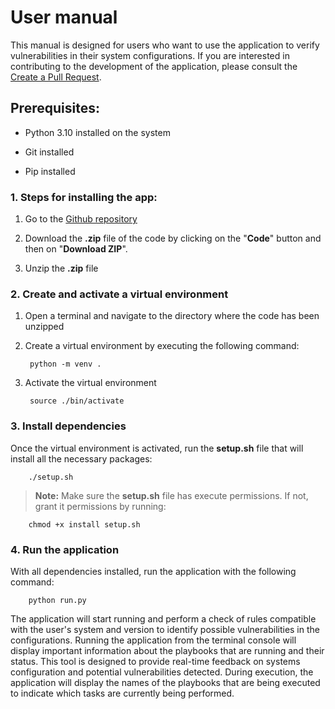 # **User manual**
This manual is designed for users who want to use the application to verify vulnerabilities in their system configurations. If you are interested in contributing to the development of the application, please consult the [Create a Pull Request](contribution_guide/creating_pr.md).

## **Prerequisites**:

- Python 3.10 installed on the system

- Git installed

- Pip installed


### **1. Steps for installing the app:**

 1. Go to the [Github repository](https://github.com/ansibleAudit/ansibleAudit)

 2. Download the **.zip** file of the code by clicking on the "**Code**" button and then on "**Download ZIP**".

 3. Unzip the **.zip** file


### **2. Create and activate a virtual environment**

1. Open a terminal and navigate to the directory where the code has been unzipped

2. Create a virtual environment by executing the following command:		
              
        python -m venv .
		
3. Activate the virtual environment
		
        source ./bin/activate
	
### **3. Install dependencies**
Once the virtual environment is activated, run the **setup.sh** file that will install all the necessary packages:
	
        ./setup.sh

> **Note:** Make sure the **setup.sh** file has execute permissions. If not, grant it permissions by running:
>
        chmod +x install setup.sh

### **4. Run the application**
With all dependencies installed, run the application with the following command:
	
        python run.py
		
The application will start running and perform a check of rules compatible with the user's system and version to identify possible vulnerabilities in the configurations. Running the application from the terminal console will display important information about the playbooks that are running and their status. This tool is designed to provide real-time feedback on systems configuration and potential vulnerabilities detected. During execution, the application will display the names of the playbooks that are being executed to indicate which tasks are currently being performed.

